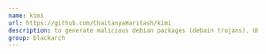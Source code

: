 ```yaml
---
name: kimi
url: https://github.com/ChaitanyaHaritash/kimi
description: to generate malicious debian packages (debain trojans). URL : https://github.com/ChaitanyaHaritash/kimi Groups : blackarch blackarch-backdoor
group: blackarch
---
```

